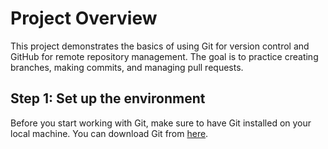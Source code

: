 # Project Overview
This project demonstrates the basics of using Git for version control and GitHub for
remote repository management.
The goal is to practice creating branches, making commits, and managing pull requests.
## Step 1: Set up the environment
Before you start working with Git, make sure to have Git installed on your local machine.
You can download Git from [here](https://git-scm.com/downloads).